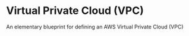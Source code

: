# Virtual Private Cloud (VPC)

An elementary blueprint for defining an AWS Virtual Private Cloud (VPC)

